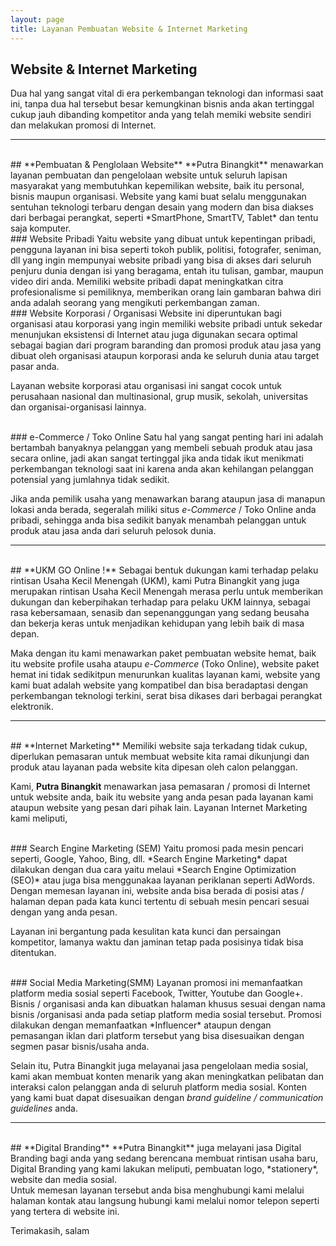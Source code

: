 ```yaml
---
layout: page
title: Layanan Pembuatan Website & Internet Marketing
---
```


## Website & Internet Marketing
Dua hal yang sangat vital di era perkembangan teknologi dan informasi saat ini, tanpa dua hal tersebut besar kemungkinan bisnis anda akan tertinggal cukup jauh dibanding kompetitor anda yang telah memiki website sendiri dan melakukan promosi di Internet.
***
<br />
## **Pembuatan & Penglolaan Website**
**Putra Binangkit** menawarkan layanan pembuatan dan pengelolaan website untuk seluruh lapisan masyarakat yang membutuhkan kepemilikan website, baik itu personal, bisnis maupun organisasi. Website yang kami buat selalu menggunakan sentuhan teknologi terbaru dengan desain yang modern dan bisa diakses dari berbagai perangkat, seperti *SmartPhone, SmartTV, Tablet* dan tentu saja komputer.

<br />
### Website Pribadi
Yaitu website yang dibuat untuk kepentingan pribadi, pengguna layanan ini bisa seperti tokoh publik, politisi, fotografer, seniman, dll yang ingin mempunyai website pribadi yang bisa di akses dari seluruh penjuru dunia dengan isi yang beragama, entah itu tulisan, gambar, maupun video diri anda. Memiliki website pribadi dapat meningkatkan citra profesionalisme si pemiliknya, memberikan orang lain gambaran bahwa diri anda adalah seorang yang mengikuti perkembangan zaman.

<br />
### Website Korporasi / Organisasi
Website ini diperuntukan bagi organisasi atau korporasi yang ingin memiliki website pribadi untuk sekedar menunjukan eksistensi di Internet atau juga digunakan secara optimal sebagai bagian dari program baranding dan promosi produk atau jasa yang dibuat oleh organisasi ataupun korporasi anda ke seluruh dunia atau target pasar anda.

Layanan website korporasi atau organisasi ini sangat cocok untuk perusahaan nasional dan multinasional, grup musik, sekolah, universitas dan organisai-organisasi lainnya.

<br />
### e-Commerce / Toko Online
Satu hal yang sangat penting hari ini adalah bertambah banyaknya pelanggan yang membeli sebuah produk atau jasa secara online, jadi akan sangat tertinggal jika anda tidak ikut menikmati perkembangan teknologi saat ini karena anda akan kehilangan pelanggan potensial yang jumlahnya tidak sedikit.

Jika anda pemilik usaha yang menawarkan barang ataupun jasa di manapun lokasi anda berada, segeralah miliki situs *e-Commerce* / Toko Online anda pribadi, sehingga anda bisa sedikit banyak menambah pelanggan untuk produk atau jasa anda dari seluruh pelosok dunia.
***
<br />
## **UKM GO Online !**
Sebagai bentuk dukungan kami terhadap pelaku rintisan Usaha Kecil Menengah (UKM), kami Putra Binangkit yang juga merupakan rintisan Usaha Kecil Menengah merasa perlu untuk memberikan dukungan dan keberpihakan terhadap para pelaku UKM lainnya, sebagai rasa kebersamaan, senasib dan sepenanggungan yang sedang beusaha dan bekerja keras untuk menjadikan kehidupan yang lebih baik di masa depan. 

Maka dengan itu kami menawarkan paket pembuatan website hemat, baik itu website profile usaha ataupu *e-Commerce* (Toko Online), website paket hemat ini tidak sedikitpun menurunkan kualitas layanan kami, website yang kami buat adalah website yang kompatibel dan bisa beradaptasi dengan perkembangan teknologi terkini, serat bisa dikases dari berbagai perangkat elektronik.
***
<br />
## **Internet Marketing**
Memiliki website saja terkadang tidak cukup, diperlukan pemasaran untuk membuat website kita ramai dikunjungi dan produk atau layanan pada website kita dipesan oleh calon pelanggan.

Kami, **Putra Binangkit** menawarkan jasa pemasaran / promosi di Internet untuk website anda, baik itu website yang anda pesan pada layanan kami ataupun website yang pesan dari pihak lain. Layanan Internet Marketing kami meliputi,

<br />
### Search Engine Marketing (SEM)
Yaitu promosi pada mesin pencari seperti, Google, Yahoo, Bing, dll. *Search Engine Marketing* dapat dilakukan dengan dua cara yaitu melaui *Search Engine Optimization (SEO)* atau juga bisa menggunakaa layanan periklanan seperti AdWords. Dengan memesan layanan ini, website anda bisa berada di posisi atas / halaman depan pada kata kunci tertentu di sebuah mesin pencari sesuai dengan yang anda pesan. 

Layanan ini bergantung pada kesulitan kata kunci dan persaingan kompetitor, lamanya waktu dan jaminan tetap pada posisinya tidak bisa ditentukan.

<br />
### Social Media Marketing(SMM)
Layanan promosi ini memanfaatkan platform media sosial seperti Facebook, Twitter, Youtube dan Google+. Bisnis / organisasi anda kan dibuatkan halaman khusus sesuai dengan nama bisnis /organisasi anda pada setiap platform media sosial tersebut. Promosi dilakukan dengan memanfaatkan *Influencer* ataupun dengan pemasangan iklan dari platform tersebut yang bisa disesuaikan dengan segmen pasar bisnis/usaha anda.

Selain itu, Putra Binangkit juga melayanai jasa pengelolaan media sosial, kami akan membuat konten menarik yang akan meningkatkan pelibatan dan interaksi calon pelanggan anda di seluruh platform media sosial. Konten yang kami buat dapat disesuaikan dengan *brand guideline / communication guidelines* anda.
***
<br />
## **Digital Branding**
**Putra Binangkit** juga melayani jasa Digital Branding bagi anda yang sedang berencana membuat rintisan usaha baru, Digital Branding yang kami lakukan meliputi, pembuatan logo, *stationery*, website dan media sosial.

<br />
Untuk memesan layanan tersebut anda bisa menghubungi kami melalui halaman kontak atau langsung hubungi kami melalui nomor telepon seperti yang tertera di website ini.
 
Terimakasih, salam

